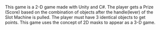 This game is a 2-D game made with Unity and C#. The player gets a Prize (Score) based on the combination of objects after the handle(lever) of the Slot Machine is pulled. The player must have 3 identical objects to get points. This game uses the concept of 2D masks to appear as a 3-D game.
